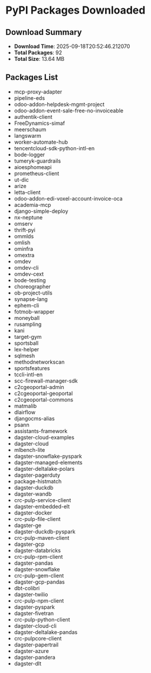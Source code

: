 # PyPI Packages Downloaded

## Download Summary
- **Download Time**: 2025-09-18T20:52:46.212070
- **Total Packages**: 92
- **Total Size**: 13.64 MB

## Packages List
- mcp-proxy-adapter
- pipeline-eds
- odoo-addon-helpdesk-mgmt-project
- odoo-addon-event-sale-free-no-invoiceable
- authentik-client
- FreeDynamics-simaf
- meerschaum
- langswarm
- worker-automate-hub
- tencentcloud-sdk-python-intl-en
- bode-logger
- tumeryk-guardrails
- aioesphomeapi
- prometheus-client
- ut-dic
- arize
- letta-client
- odoo-addon-edi-voxel-account-invoice-oca
- academia-mcp
- django-simple-deploy
- nx-neptune
- omserv
- thrift-pyi
- ommlds
- omlish
- ominfra
- omextra
- omdev
- omdev-cli
- omdev-cext
- bode-testing
- choreographer
- ob-project-utils
- synapse-lang
- ephem-cli
- fotmob-wrapper
- moneyball
- rusampling
- kani
- target-gym
- sportsball
- lex-helper
- sqlmesh
- methodnetworkscan
- sportsfeatures
- tccli-intl-en
- scc-firewall-manager-sdk
- c2cgeoportal-admin
- c2cgeoportal-geoportal
- c2cgeoportal-commons
- matmalib
- dlairflow
- djangocms-alias
- psann
- assistants-framework
- dagster-cloud-examples
- dagster-cloud
- mlbench-lite
- dagster-snowflake-pyspark
- dagster-managed-elements
- dagster-deltalake-polars
- dagster-pagerduty
- package-histmatch
- dagster-duckdb
- dagster-wandb
- crc-pulp-service-client
- dagster-embedded-elt
- dagster-docker
- crc-pulp-file-client
- dagster-ge
- dagster-duckdb-pyspark
- crc-pulp-maven-client
- dagster-gcp
- dagster-databricks
- crc-pulp-rpm-client
- dagster-pandas
- dagster-snowflake
- crc-pulp-gem-client
- dagster-gcp-pandas
- dbt-colibri
- dagster-twilio
- crc-pulp-npm-client
- dagster-pyspark
- dagster-fivetran
- crc-pulp-python-client
- dagster-cloud-cli
- dagster-deltalake-pandas
- crc-pulpcore-client
- dagster-papertrail
- dagster-azure
- dagster-pandera
- dagster-dlt
